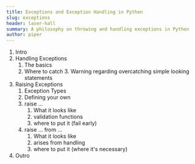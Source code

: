 ```yaml
---
title: Exceptions and Exception Handling in Python
slug: exceptions
header: laser-hall
summary: A philosophy on throwing and handling exceptions in Python
author: piper
---
```


1. Intro
2. Handling Exceptions
    1. The basics
    2. Where to catch
        3. Warning regarding overcatching simple looking statements
4. Raising Exceptions
    1. Exception Types
    2. Defining your own
    3. raise ...
        1. What it looks like
        2. validation functions
        3. where to put it (fail early) 
    5. raise ... from ...
        1. What it looks like
        2. arises from handling
        3. where to put it (where it's necessary)
5. Outro
